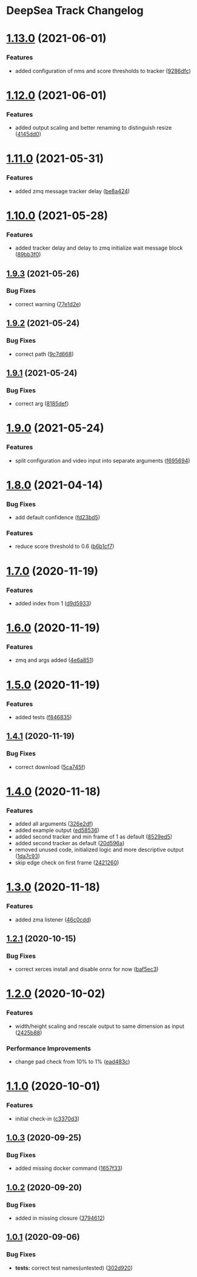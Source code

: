 # DeepSea Track Changelog

# [1.13.0](http://bitbucket.org/mbari/deepsea-track/compare/v1.12.0...v1.13.0) (2021-06-01)


### Features

* added configuration of nms and score thresholds to tracker ([9286dfc](http://bitbucket.org/mbari/deepsea-track/commits/9286dfc9337e322b66d81b5638086711b4def5d3))

# [1.12.0](http://bitbucket.org/mbari/deepsea-track/compare/v1.11.0...v1.12.0) (2021-06-01)


### Features

* added output scaling and better renaming to distinguish resize ([4145dd0](http://bitbucket.org/mbari/deepsea-track/commits/4145dd03f78a5fb42e200c4059ac228eea3abeb9))

# [1.11.0](http://bitbucket.org/mbari/deepsea-track/compare/v1.10.0...v1.11.0) (2021-05-31)


### Features

* added zmq message tracker delay ([be8a424](http://bitbucket.org/mbari/deepsea-track/commits/be8a4240fa176ea5142d533b4836a1cb3c857e1b))

# [1.10.0](http://bitbucket.org/mbari/deepsea-track/compare/v1.9.3...v1.10.0) (2021-05-28)


### Features

* added tracker delay and delay to zmq initialize wait message block ([89bb3f0](http://bitbucket.org/mbari/deepsea-track/commits/89bb3f07fb7ac84bbfc7688efff9e37744578295))

## [1.9.3](http://bitbucket.org/mbari/deepsea-track/compare/v1.9.2...v1.9.3) (2021-05-26)


### Bug Fixes

* correct warning ([77e1d2e](http://bitbucket.org/mbari/deepsea-track/commits/77e1d2e8cd43c42b2a0f6b2c348242e3c19bc4a6))

## [1.9.2](http://bitbucket.org/mbari/deepsea-track/compare/v1.9.1...v1.9.2) (2021-05-24)


### Bug Fixes

* correct path ([9c7d668](http://bitbucket.org/mbari/deepsea-track/commits/9c7d668506880a45e4f9b5779f195be8ff34344e))

## [1.9.1](http://bitbucket.org/mbari/deepsea-track/compare/v1.9.0...v1.9.1) (2021-05-24)


### Bug Fixes

* correct arg ([8185def](http://bitbucket.org/mbari/deepsea-track/commits/8185defca591843c851a704b144fa08a7fd74d67))

# [1.9.0](http://bitbucket.org/mbari/deepsea-track/compare/v1.8.0...v1.9.0) (2021-05-24)


### Features

* split configuration and video input into separate arguments ([f695694](http://bitbucket.org/mbari/deepsea-track/commits/f6956941b20fc74d2dfc39f9fe9c6d84a86cf1d2))

# [1.8.0](http://bitbucket.org/mbari/deepsea-track/compare/v1.7.0...v1.8.0) (2021-04-14)


### Bug Fixes

* add default confidence ([fd23bd5](http://bitbucket.org/mbari/deepsea-track/commits/fd23bd593e877b0382aa2ee8086f1233cb4a09a7))


### Features

* reduce score threshold to 0.6 ([b6b1cf7](http://bitbucket.org/mbari/deepsea-track/commits/b6b1cf7107f63fdf60449f819b48250fae260225))

# [1.7.0](http://bitbucket.org/mbari/deepsea-track/compare/v1.6.0...v1.7.0) (2020-11-19)


### Features

* added index from 1 ([d9d5933](http://bitbucket.org/mbari/deepsea-track/commits/d9d593331248973b1b3f6efae47bb3601b3e2bf0))

# [1.6.0](http://bitbucket.org/mbari/deepsea-track/compare/v1.5.0...v1.6.0) (2020-11-19)


### Features

* zmq and args added ([4e6a851](http://bitbucket.org/mbari/deepsea-track/commits/4e6a8511e17a47f39a13afedb8a57b55b22e37b2))

# [1.5.0](http://bitbucket.org/mbari/deepsea-track/compare/v1.4.1...v1.5.0) (2020-11-19)


### Features

* added tests ([f846835](http://bitbucket.org/mbari/deepsea-track/commits/f8468356edcc17039e2870113b00e6eb6f3b8400))

## [1.4.1](http://bitbucket.org/mbari/deepsea-track/compare/v1.4.0...v1.4.1) (2020-11-19)


### Bug Fixes

* correct download ([5ca745f](http://bitbucket.org/mbari/deepsea-track/commits/5ca745fd1d6deb327422b1fad75f84e8b590bd11))

# [1.4.0](http://bitbucket.org/mbari/deepsea-track/compare/v1.3.0...v1.4.0) (2020-11-18)


### Features

* added all arguments ([326e2df](http://bitbucket.org/mbari/deepsea-track/commits/326e2dfb2354c4246f7c69a71ec439a476062627))
* added example output ([ed58536](http://bitbucket.org/mbari/deepsea-track/commits/ed5853629a58ce8dd754c3b61d09b32ffb476729))
* added second tracker and min frame of 1 as default ([8529ed5](http://bitbucket.org/mbari/deepsea-track/commits/8529ed5301ef92310fb678435b53e9765559ce68))
* added second tracker as default ([20d596a](http://bitbucket.org/mbari/deepsea-track/commits/20d596ae778fb0812a2c2eb046725783e5fa7574))
* removed unused code, initialized logic and more descriptive output ([1da7c93](http://bitbucket.org/mbari/deepsea-track/commits/1da7c93ff3de574a2a6f49e558848a4932e55d2b))
* skip edge check on first frame ([2421260](http://bitbucket.org/mbari/deepsea-track/commits/2421260a032bc9e1dca318a678d31d916d1bd162))

# [1.3.0](http://bitbucket.org/mbari/deepsea-track/compare/v1.2.1...v1.3.0) (2020-11-18)


### Features

* added zma listener ([46c0cdd](http://bitbucket.org/mbari/deepsea-track/commits/46c0cdd184b24a9688c9af2207291e4751546746))

## [1.2.1](http://bitbucket.org/mbari/deepsea-track/compare/v1.2.0...v1.2.1) (2020-10-15)


### Bug Fixes

* correct xerces install and disable onnx for now ([baf5ec3](http://bitbucket.org/mbari/deepsea-track/commits/baf5ec3e38881c02f379e172c34775bb551097dd))

# [1.2.0](http://bitbucket.org/mbari/deepsea-track/compare/v1.1.0...v1.2.0) (2020-10-02)


### Features

* width/height scaling and rescale output to same dimension as input ([2425b88](http://bitbucket.org/mbari/deepsea-track/commits/2425b88c40b77d80305a9eacf030d1a4265fe72e))


### Performance Improvements

* change pad check from 10% to 1% ([ead483c](http://bitbucket.org/mbari/deepsea-track/commits/ead483c86a4dfaf1ff76cbb3fbd18229c2c1e3be))

# [1.1.0](http://bitbucket.org/mbari/deepsea-track/compare/v1.0.3...v1.1.0) (2020-10-01)


### Features

* initial check-in ([c3370d3](http://bitbucket.org/mbari/deepsea-track/commits/c3370d399d48a60fcb2ce4337af2531b00b72c0a))

## [1.0.3](http://bitbucket.org/mbari/deepsea-track/compare/v1.0.2...v1.0.3) (2020-09-25)


### Bug Fixes

* added missing docker command ([1657f33](http://bitbucket.org/mbari/deepsea-track/commits/1657f33ceea9f9394c87d6a6d2bea63e79104ca7))

## [1.0.2](http://bitbucket.org/mbari/deepsea-track/compare/v1.0.1...v1.0.2) (2020-09-20)


### Bug Fixes

* added in missing closure ([3794612](http://bitbucket.org/mbari/deepsea-track/commits/3794612b4d87878634c8be9f2c6499b9698aee41))

## [1.0.1](http://bitbucket.org/mbari/deepsea-track/compare/v1.0.0...v1.0.1) (2020-09-06)


### Bug Fixes

* **tests:** correct test names(untested) ([302d920](http://bitbucket.org/mbari/deepsea-track/commits/302d92070498e0e5326875fb444ab73c032efa45))
